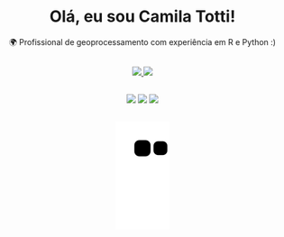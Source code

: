 <div>
  
  <h1 align="center">
    Olá, eu sou Camila Totti!
  </h1>

<p align="center">
  🌍 Profissional de geoprocessamento com experiência em R e Python :)
</p>

##

<div align="center">
  <a href="https://github.com/ctotti">
    <img height="150em" src="https://github-readme-stats.vercel.app/api?username=ctotti&count_private=true&include_all_commits=true&show_icons=true&theme=merko&hide_border=false&show_owner=true"/>
    <img height="150em" src="https://github-readme-stats.vercel.app/api/top-langs/?username=ctotti&theme=merko&hide_border=false&&layout=compact"/>
  </a>
</div>
 
 ##
 
 <div align="center">
  <a href='mailto:ctotti@id.uff.br' target='_blank'><img src='https://img.shields.io/badge/Gmail-D14836?style=for-the-badge&logo=gmail&logoColor=white' target='_blank'></a>
  <a href='https://www.linkedin.com/in/camila-totti/' target='_blank'><img src='https://img.shields.io/badge/LinkedIn-0077B5?style=for-the-badge&logo=linkedin&logoColor=white' target='_blank'></a>
  <a href='https://www.youtube.com/channel/UCppbDn0YrIT84eZvsv6mezQ' target='_blank'><img src='https://img.shields.io/badge/YouTube-FF0000?style=for-the-badge&logo=youtube&logoColor=white' target='_blank'></a>
 </div>

##  

<div align="center">

  ![Snake animation](https://github.com/ctotti/ctotti/blob/output/github-contribution-grid-snake.svg)
  
</div>
